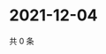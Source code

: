# 2021-12-04

共 0 条

<!-- BEGIN WEIBO -->
<!-- 最后更新时间 Sat Dec 04 2021 05:09:57 GMT+0800 (China Standard Time) -->

<!-- END WEIBO -->
